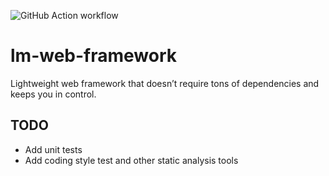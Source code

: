 ![GitHub Action workflow](https://github.com/matthewslouismarie/lm-web-framework/actions/workflows/php.yml/badge.svg)
# lm-web-framework
Lightweight web framework that doesn’t require tons of dependencies and keeps you in control.

## TODO

 - Add unit tests
 - Add coding style test and other static analysis tools